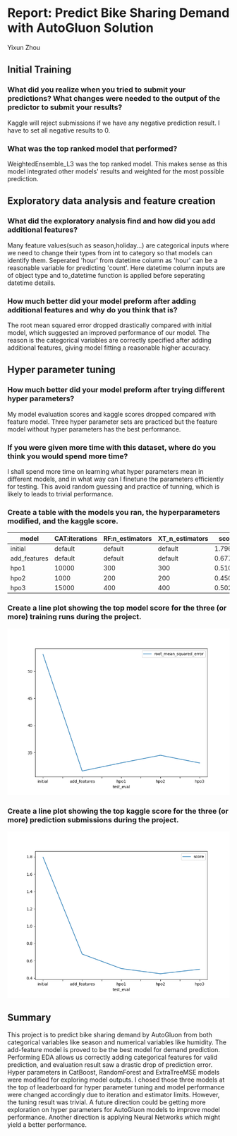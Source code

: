 # Report: Predict Bike Sharing Demand with AutoGluon Solution
Yixun Zhou

## Initial Training
### What did you realize when you tried to submit your predictions? What changes were needed to the output of the predictor to submit your results?
Kaggle will reject submissions if we have any negative prediction result. I have to set all negative results to 0. 

### What was the top ranked model that performed?
WeightedEnsemble_L3 was the top ranked model. This makes sense as this model integrated other models' results and weighted for the most possible prediction.

## Exploratory data analysis and feature creation
### What did the exploratory analysis find and how did you add additional features?
Many feature values(such as season,holiday...) are categorical inputs where we need to change their types from int to category so that models can identify them.
Seperated 'hour' from datetime column as 'hour' can be a reasonable variable for predicting 'count'. Here datetime column inputs are of object type and to_datetime function is applied before seperating datetime details.

### How much better did your model preform after adding additional features and why do you think that is?
The root mean squared error dropped drastically compared with initial model, which suggested an improved performance of our model. The reason is the categorical variables are correctly specified after adding additional features, giving model fitting a reasonable higher accuracy.

## Hyper parameter tuning
### How much better did your model preform after trying different hyper parameters?
My model evaluation scores and kaggle scores dropped compared with feature model. Three hyper parameter sets are practiced but the feature model without hyper parameters has the best performance.

### If you were given more time with this dataset, where do you think you would spend more time?
I shall spend more time on learning what hyper parameters mean in different models, and in what way can I finetune the parameters efficiently for testing. This avoid random guessing and practice of tunning, which is likely to leads to trivial performance.

### Create a table with the models you ran, the hyperparameters modified, and the kaggle score.
|model|CAT:iterations|RF:n_estimators|XT_n_estimators|score|
|-----|--------------|---------------|---------------|-----|
|initial|default|default|default|1.79631|
|add_features|default|default|default|0.67743|
|hpo1|10000|300|300|0.51021|
|hpo2|1000|200|200|0.45055|
|hpo3|15000|400|400|0.50246|

### Create a line plot showing the top model score for the three (or more) training runs during the project.

![model_test_score.png](img/model_eval_matrix.png)

### Create a line plot showing the top kaggle score for the three (or more) prediction submissions during the project.

![model_test_score.png](img/model_test_score.png)

## Summary
This project is to predict bike sharing demand by AutoGluon from both categorical variables like season and numerical variables like humidity. The add-feature model is proved to be the best model for demand prediction. Performing EDA allows us correctly adding categorical features for valid prediction, and evaluation result saw a drastic drop of prediction error. Hyper parameters in CatBoost, RandomForest and ExtraTreeMSE models were modified for exploring model outputs. I chosed those three models at the top of leaderboard for hyper parameter tuning and model performance were changed accordingly due to iteration and estimator limits. However, the tuning result was trivial. A future direction could be getting more exploration on hyper parameters for AutoGluon models to improve model performance. Another direction is applying Neural Networks which might yield a better performance.